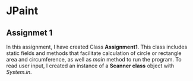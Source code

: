 # JPaint

## Assignmet 1

In this assignment, I have created Class __Assignment1__.
This class includes static fields and methods that facilitate calculation of circle or rectangle area and circumference, as well as _main_ method to run the program.
To read user input, I created an instance of a __Scanner class__ object with _System.in_.
